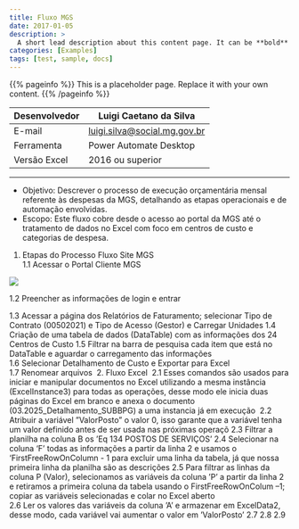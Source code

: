 ```yaml
---
title: Fluxo MGS
date: 2017-01-05
description: >
  A short lead description about this content page. It can be **bold** or _italic_ and can be split over multiple paragraphs.
categories: [Examples]
tags: [test, sample, docs]
---
```


{{% pageinfo %}}
This is a placeholder page. Replace it with your own content.
{{% /pageinfo %}}

| Desenvolvedor     | Luigi Caetano da Silva         |
|-----------|-----------------|
| E-mail   | luigi.silva@social.mg.gov.br    |
| Ferramenta   | Power Automate Desktop   |
| Versão Excel  |    2016 ou superior|
  ----------------
* Objetivo: 
Descrever o processo de execução orçamentária mensal referente às despesas da MGS, detalhando as etapas operacionais e de automação envolvidas. 
* Escopo:
Este fluxo cobre desde o acesso ao portal da MGS até o tratamento de dados no Excel com foco em centros de custo e categorias de despesa. 

1. Etapas do Processo Fluxo Site MGS  
  1.1 Acessar o Portal Cliente MGS

![](../assets/images/Chrome.png)

  1.2 Preencher as informações de login e entrar 

  1.3 Acessar a página dos Relatórios de Faturamento; selecionar Tipo de Contrato (00502021) e Tipo de Acesso (Gestor) e Carregar Unidades
  1.4 Criação de uma tabela de dados (DataTable) com as informações dos 24 Centros de Custo 
  1.5 Filtrar na barra de pesquisa cada item que está no DataTable e aguardar o carregamento das informações  
  1.6 Selecionar Detalhamento de Custo e Exportar para Excel  
  1.7 Renomear arquivos 
2. Fluxo Excel 
  2.1 Esses comandos são usados para iniciar e manipular documentos no Excel utilizando a mesma instância (ExcelInstance3) para todas as operações, desse modo ele inicia duas páginas do Excel em branco e anexa o documento (03.2025_Detalhamento_SUBBPG) a uma instancia já em execução 
  2.2 Atribuir a variável ”ValorPosto” o valor 0, isso garante que a variável tenha um valor definido antes de ser usada nas próximas operaçõ
  2.3 Filtrar a planilha na coluna B os ’Eq 134 POSTOS DE SERVIÇOS’
  2.4 Selecionar na coluna ‘F’ todas as informações a partir da linha 2 e usamos o ‘FirstFreeRowOnColumn - 1 para excluir uma linha da tabela, já que nossa primeira linha da planilha são as descrições 
  2.5 Para filtrar as linhas da coluna P (Valor), selecionamos as variáveis da coluna ’P’ a partir da linha 2 e retiramos a primeira coluna da tabela usando o FirstFreeRowOnColum –1; copiar as variáveis selecionadas e colar no Excel aberto  
  2.6 Ler os valores das variáveis da coluna ’A’ e armazenar em ExcelData2, desse modo, cada variável vai aumentar o valor em ’ValorPosto’
  2.7 
  2.8
  2.9